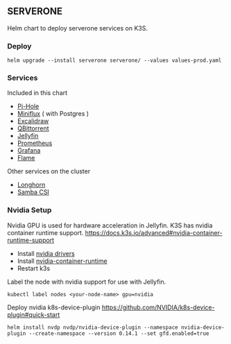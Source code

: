 ## SERVERONE
Helm chart to deploy serverone services on K3S.

### Deploy
```
helm upgrade --install serverone serverone/ --values values-prod.yaml
```
### Services
Included in this chart
- [Pi-Hole](https://github.com/pi-hole/pi-hole)
- [Miniflux](https://github.com/miniflux/v2) ( with Postgres )
- [Excalidraw](https://github.com/excalidraw/excalidraw)
- [QBittorrent](https://github.com/qbittorrent/qBittorrent)
- [Jellyfin](https://github.com/jellyfin/jellyfin)
- [Prometheus](https://github.com/prometheus/prometheus)
- [Grafana](https://github.com/grafana/grafana)
- [Flame](https://github.com/pawelmalak/flame)

Other services on the cluster
- [Longhorn](https://github.com/longhorn/longhorn)
- [Samba CSI](https://github.com/kubernetes-csi/csi-driver-smb)

### Nvidia Setup
Nvidia GPU is used for hardware acceleration in Jellyfin.
K3S has nvidia container runtime support. https://docs.k3s.io/advanced#nvidia-container-runtime-support
- Install [nvidia drivers](https://wiki.debian.org/NvidiaGraphicsDrivers)
- Install [nvidia-container-runtime](https://docs.nvidia.com/datacenter/cloud-native/container-toolkit/latest/install-guide.html)
- Restart k3s

Label the node with nvidia support for use with Jellyfin.
```
kubectl label nodes <your-node-name> gpu=nvidia
```
Deploy nvidia k8s-device-plugin
https://github.com/NVIDIA/k8s-device-plugin#quick-start

```
helm install nvdp nvdp/nvidia-device-plugin --namespace nvidia-device-plugin --create-namespace --version 0.14.1 --set gfd.enabled=true
```
